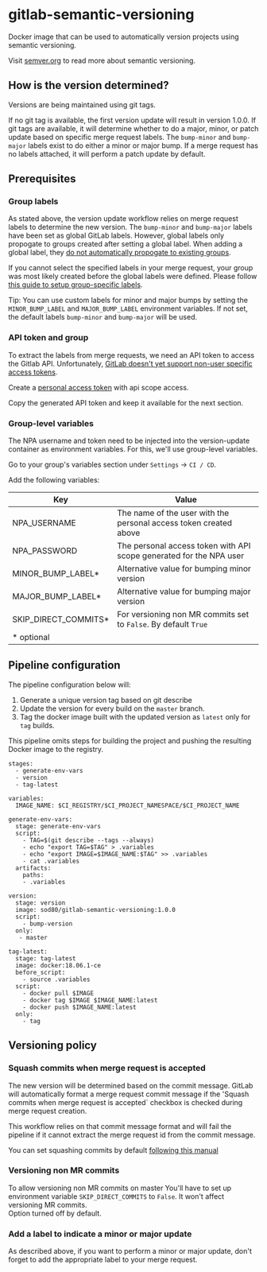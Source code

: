 # gitlab-semantic-versioning

Docker image that can be used to automatically version projects using semantic versioning. 

Visit [semver.org](https://semver.org/) to read more about semantic versioning.

## How is the version determined?

Versions are being maintained using git tags.

If no git tag is available, the first version update will result in version 1.0.0.
If git tags are available, it will determine whether to do a major, minor, or patch update based on specific merge request labels. The `bump-minor` and `bump-major` labels exist to do either a minor or major bump. If a merge request has no labels attached, it will perform a patch update by default.

## Prerequisites

### Group labels

As stated above, the version update workflow relies on merge request labels to determine the new version. The `bump-minor` and `bump-major` labels have been set as global GitLab labels. However, global labels only propogate to groups created after setting a global label. When adding a global label, they [do not automatically propogate to existing groups](https://gitlab.com/gitlab-org/gitlab-ce/issues/12707).

If you cannot select the specified labels in your merge request, your group was most likely created before the global labels were defined. Please follow [this guide to setup group-specific labels](https://docs.gitlab.com/ee/user/project/labels.html).

Tip: You can use custom labels for minor and major bumps by setting the `MINOR_BUMP_LABEL` and `MAJOR_BUMP_LABEL` environment variables. If not set, the default labels `bump-minor` and `bump-major` will be used.

### API token and group

To extract the labels from merge requests, we need an API token to access the Gitlab API. Unfortunately, [GitLab doesn't yet support non-user specific access tokens](https://gitlab.com/gitlab-org/gitlab-ee/issues/756). 

Create a [personal access token](https://gitlab.wbaa.pl.ing.net/profile/personal_access_tokens) with api scope access.

Copy the generated API token and keep it available for the next section.

### Group-level variables

The NPA username and token need to be injected into the version-update container as environment variables. For this, we'll use group-level variables. 

Go to your group's variables section under `Settings` -> `CI / CD`.

Add the following variables:

| Key             | Value                                                                |
|-----------------|----------------------------------------------------------------------|
| NPA_USERNAME    | The name of the user with the personal access token created above |
| NPA_PASSWORD    | The personal access token with API scope generated for the NPA user  |
| MINOR_BUMP_LABEL*| Alternative value for bumping minor version                         |
| MAJOR_BUMP_LABEL*| Alternative value for bumping major version                         |
| SKIP_DIRECT_COMMITS*| For versioning non MR commits set to `False`. By default `True`  |
|* optional                                                                              |

## Pipeline configuration

The pipeline configuration below will:
1. Generate a unique version tag based on git describe
2. Update the version for every build on the `master` branch.
3. Tag the docker image built with the updated version as `latest` only for `tag` builds.

This pipeline omits steps for building the  project and pushing the resulting Docker image to the registry.

```
stages:
  - generate-env-vars
  - version
  - tag-latest

variables:
  IMAGE_NAME: $CI_REGISTRY/$CI_PROJECT_NAMESPACE/$CI_PROJECT_NAME

generate-env-vars:
  stage: generate-env-vars
  script:
    - TAG=$(git describe --tags --always)
    - echo "export TAG=$TAG" > .variables
    - echo "export IMAGE=$IMAGE_NAME:$TAG" >> .variables
    - cat .variables
  artifacts:
    paths:
    - .variables

version:
  stage: version
  image: sod80/gitlab-semantic-versioning:1.0.0
  script:
    - bump-version
  only:
   - master

tag-latest:
  stage: tag-latest
  image: docker:18.06.1-ce
  before_script:
    - source .variables
  script:
    - docker pull $IMAGE
    - docker tag $IMAGE $IMAGE_NAME:latest
    - docker push $IMAGE_NAME:latest
  only:
    - tag
```

## Versioning policy

### Squash commits when merge request is accepted

The new version will be determined based on the commit message. GitLab will automatically format a merge request commit message if the 'Squash commits when merge request is accepted` checkbox is checked during merge request creation.

This workflow relies on that commit message format and will fail the pipeline if it cannot extract the merge request id from the commit message. 

You can set squashing commits by default [following this manual](https://docs.gitlab.com/ee/user/project/merge_requests/squash_and_merge.html#squash-commits-options)
### Versioning non MR commits
To allow versioning non MR commits on master You'll have to set up environment variable `SKIP_DIRECT_COMMITS` to `False`. It won't affect versioning MR commits.  
Option turned off by default.
### Add a label to indicate a minor or major update

As described above, if you want to perform a minor or major update, don't forget to add the appropriate label to your merge request.
